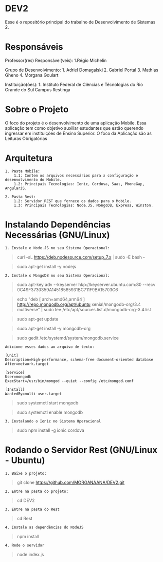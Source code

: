 # DEV2

Esse é o repositório principal do trabalho de Desenvolvimento de Sistemas 2.

# Responsáveis

Professor(res) Responsável(veis):
    1.Régio Michelin

Grupo de Desenvolvimento:
    1. Adriel Domagalski
    2. Gabriel Portal
    3. Mathias Gheno
    4. Morgana Goulart

Instituição(ões):
    1. Instituto Federal de Ciências e Técnologias do Rio Grande do Sul Campus Restinga

# Sobre o Projeto

O foco do projeto é o desenvolvimento de uma aplicação Mobile. Essa aplicação tem como objetivo auxiliar estudantes que estão querendo ingressar em instituições de Ensino Superior. O foco da Aplicação são as Leituras Obrigatórias

# Arquitetura

    1. Pasta Mobile:
        1.1: Contem os arquivos necessários para a configuração e desenvolvimento do Mobile.
        1.2: Principais Tecnologias: Ionic, Cordova, Saas, PhoneGap, AngularJS.

    2. Pasta Rest:
        1.2: Servidor REST que fornece os dados para o Mobile.
        1.3: Principais Tecnologias: Node.JS, MongoDB, Express, Winston.


# Instalando Dependências Necessárias (GNU/Linux)

    1. Instale o Node.JS no seu Sistema Operacional:

   > curl -sL https://deb.nodesource.com/setup_7.x | sudo -E bash -

   > sudo apt-get install -y nodejs


    2. Instale o MongoDB no seu Sistema Operacional:

   > sudo apt-key adv --keyserver hkp://keyserver.ubuntu.com:80 --recv 0C49F3730359A14518585931BC711F9BA15703C6

   > echo "deb [ arch=amd64,arm64 ] http://repo.mongodb.org/apt/ubuntu xenial/mongodb-org/3.4 multiverse" | sudo tee /etc/apt/sources.list.d/mongodb-org-3.4.list

   > sudo apt-get update

   > sudo apt-get install -y mongodb-org

   > sudo gedit /etc/systemd/system/mongodb.service

    Adicione esses dados ao arquivo de texto:

    [Unit]
    Description=High-performance, schema-free document-oriented database
    After=network.target

    [Service]
    User=mongodb
    ExecStart=/usr/bin/mongod --quiet --config /etc/mongod.conf

    [Install]
    WantedBy=multi-user.target


   > sudo systemctl start mongodb

   > sudo systemctl enable mongodb

    3. Instalando o Ionic no Sistema Operacional

   > sudo npm install -g ionic cordova



# Rodando o Servidor Rest (GNU/Linux - Ubuntu)

    1. Baixe o projeto:

   > git clone https://github.com/MORGANAANA/DEV2.git

    2. Entre na pasta do projeto:

   > cd DEV2

    3. Entre na pasta do Rest

   > cd Rest

    4. Instale as dependências do NodeJS

   > npm install

    4. Rode o servidor

   > node index.js






